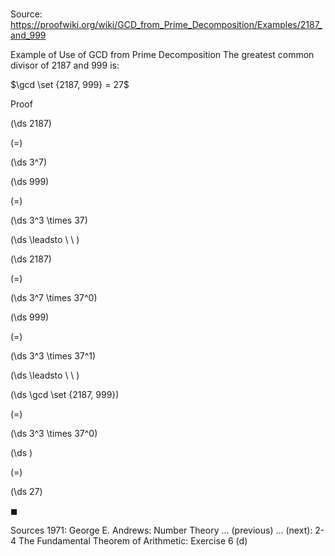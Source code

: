 # 

Source: https://proofwiki.org/wiki/GCD_from_Prime_Decomposition/Examples/2187_and_999

Example of Use of GCD from Prime Decomposition
The greatest common divisor of $2187$ and $999$ is:

$\gcd \set {2187, 999} = 27$


Proof













\(\ds 2187\)

\(=\)







\(\ds 3^7\)




















\(\ds 999\)

\(=\)







\(\ds 3^3 \times 37\)














\(\ds \leadsto \ \ \)





\(\ds 2187\)

\(=\)







\(\ds 3^7 \times 37^0\)




















\(\ds 999\)

\(=\)







\(\ds 3^3 \times 37^1\)














\(\ds \leadsto \ \ \)





\(\ds \gcd \set {2187, 999}\)

\(=\)







\(\ds 3^3 \times 37^0\)




















\(\ds \)

\(=\)







\(\ds 27\)









$\blacksquare$


Sources
1971: George E. Andrews: Number Theory ... (previous) ... (next): $\text {2-4}$ The Fundamental Theorem of Arithmetic: Exercise $6 \ \text{(d)}$





